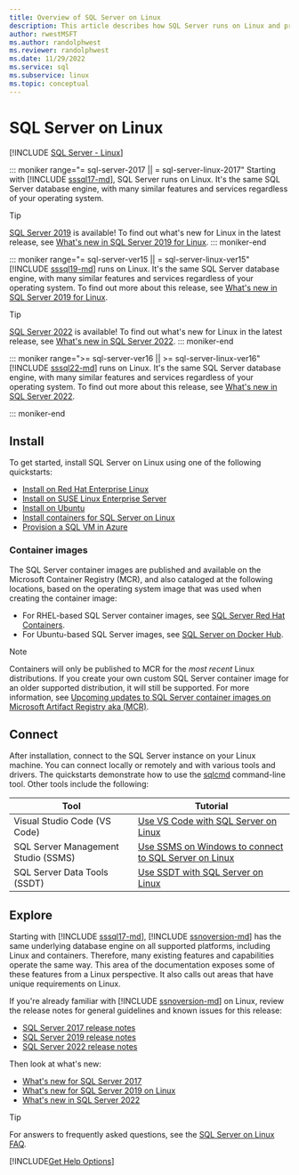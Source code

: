 ```yaml
---
title: Overview of SQL Server on Linux
description: This article describes how SQL Server runs on Linux and provides information on how to learn more.
author: rwestMSFT
ms.author: randolphwest
ms.reviewer: randolphwest
ms.date: 11/29/2022
ms.service: sql
ms.subservice: linux
ms.topic: conceptual
---
```

# SQL Server on Linux

[!INCLUDE [SQL Server - Linux](../includes/applies-to-version/sql-linux.md)]

::: moniker range="= sql-server-2017 || = sql-server-linux-2017"
Starting with [!INCLUDE [sssql17-md](../includes/sssql17-md.md)], SQL Server runs on Linux. It's the same SQL Server database engine, with many similar features and services regardless of your operating system.

> [!TIP]  
> [SQL Server 2019](sql-server-linux-overview.md?view=sql-server-ver15&preserve-view=true) is available! To find out what's new for Linux in the latest release, see [What's new in SQL Server 2019 for Linux](sql-server-linux-whats-new-2019.md?view=sql-server-ver15&preserve-view=true).
::: moniker-end

::: moniker range="= sql-server-ver15 || = sql-server-linux-ver15"
[!INCLUDE [sssql19-md](../includes/sssql19-md.md)] runs on Linux. It's the same SQL Server database engine, with many similar features and services regardless of your operating system. To find out more about this release, see [What's new in SQL Server 2019 for Linux](sql-server-linux-whats-new-2019.md).

> [!TIP]  
> [SQL Server 2022](sql-server-linux-overview.md?view=sql-server-ver16&preserve-view=true) is available! To find out what's new for Linux in the latest release, see [What's new in SQL Server 2022](../sql-server/what-s-new-in-sql-server-2022.md).
::: moniker-end

::: moniker range=">= sql-server-ver16 || >= sql-server-linux-ver16"
[!INCLUDE [sssql22-md](../includes/sssql22-md.md)] runs on Linux. It's the same SQL Server database engine, with many similar features and services regardless of your operating system. To find out more about this release, see [What's new in SQL Server 2022](../sql-server/what-s-new-in-sql-server-2022.md).

::: moniker-end

## Install

To get started, install SQL Server on Linux using one of the following quickstarts:

- [Install on Red Hat Enterprise Linux](quickstart-install-connect-red-hat.md)
- [Install on SUSE Linux Enterprise Server](quickstart-install-connect-suse.md)
- [Install on Ubuntu](quickstart-install-connect-ubuntu.md)
- [Install containers for SQL Server on Linux](quickstart-install-connect-docker.md)
- [Provision a SQL VM in Azure](/azure/azure-sql/virtual-machines/linux/sql-vm-create-portal-quickstart?toc=/sql/toc/toc.json)

### Container images

The SQL Server container images are published and available on the Microsoft Container Registry (MCR), and also cataloged at the following locations, based on the operating system image that was used when creating the container image:

- For RHEL-based SQL Server container images, see [SQL Server Red Hat Containers](https://catalog.redhat.com/software/containers/mssql/rhel/server/61f2f612f385723914ed60bc).
- For Ubuntu-based SQL Server images, see [SQL Server on Docker Hub](https://hub.docker.com/_/microsoft-mssql-server).

> [!NOTE]  
> Containers will only be published to MCR for the *most recent* Linux distributions. If you create your own custom SQL Server container image for an older supported distribution, it will still be supported. For more information, see [Upcoming updates to SQL Server container images on Microsoft Artifact Registry aka (MCR)](https://techcommunity.microsoft.com/t5/sql-server-blog/upcoming-updates-to-sql-server-container-images-on-microsoft/ba-p/3573013).

## Connect

After installation, connect to the SQL Server instance on your Linux machine. You can connect locally or remotely and with various tools and drivers. The quickstarts demonstrate how to use the [sqlcmd](sql-server-linux-setup-tools.md) command-line tool. Other tools include the following:

| Tool | Tutorial |
| --- | --- |
| Visual Studio Code (VS Code) | [Use VS Code with SQL Server on Linux](../tools/visual-studio-code/sql-server-develop-use-vscode.md) |
| SQL Server Management Studio (SSMS) | [Use SSMS on Windows to connect to SQL Server on Linux](sql-server-linux-manage-ssms.md) |
| SQL Server Data Tools (SSDT) | [Use SSDT with SQL Server on Linux](sql-server-linux-develop-use-ssdt.md) |

## Explore

Starting with [!INCLUDE [sssql17-md](../includes/sssql17-md.md)], [!INCLUDE [ssnoversion-md](../includes/ssnoversion-md.md)] has the same underlying database engine on all supported platforms, including Linux and containers. Therefore, many existing features and capabilities operate the same way. This area of the documentation exposes some of these features from a Linux perspective. It also calls out areas that have unique requirements on Linux.

If you're already familiar with [!INCLUDE [ssnoversion-md](../includes/ssnoversion-md.md)] on Linux, review the release notes for general guidelines and known issues for this release:

- [SQL Server 2017 release notes](sql-server-linux-release-notes-2017.md)
- [SQL Server 2019 release notes](sql-server-linux-release-notes-2019.md)
- [SQL Server 2022 release notes](sql-server-linux-release-notes-2022.md)

Then look at what's new:

- [What's new for SQL Server 2017](sql-server-linux-whats-new.md)
- [What's new for SQL Server 2019 on Linux](../sql-server/what-s-new-in-sql-server-2019.md#sql-server-on-linux)
- [What's new in SQL Server 2022](../sql-server/what-s-new-in-sql-server-2022.md)

> [!TIP]  
> For answers to frequently asked questions, see the [SQL Server on Linux FAQ](sql-server-linux-faq.yml).

[!INCLUDE[Get Help Options](../includes/paragraph-content/get-help-options.md)]
